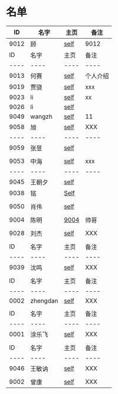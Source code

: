 
# 名单

| ID |名字|主页 |备注|
|----|----|----|----|
|9012|顾  |[self](9012.md)| 9012 |
|  ID    |  名字    |  主页    | 备注     |
| ---- | ---- | ---- | ---- |
|   9013   |   何赛   | [self](9013.md) | 个人介绍     |
| 9019 | 贾骁 | [self](9019.md)  | xxx |
|   9023   | li     |   [self](9023.md)   |   xx  |
|   9026   |  li    |   [self](9026.md)   |      |
| 9049     |   wangzh   |  [self](9049.md)    |  11  |
|  9058    |   旭   |      [self](9058.md)   | XXX  |
|  ---- | ----    | ---- | ---- |
|  9059 | 张昱     | [self](9059.md)  |      |
|      |      |      |      |
|9053  | 中海  |[self](9053.md)| xxx |
| ---- | ---- | ---- | ---- |
| 9045 | 王朝夕 |[self](9045.md)|      |
|  9038    | 铭     | [Self](9038.md)    |      |
|      |      |      |      |
| 9050     |  肖伟    |  [self](9050.md)    |      |
|      |      |      |      |
| 9004   | 陈明 | [9004](9004.md)|帅哥|
|      |      |      |      |
|  9028    |   刘杰   |      [self](9028.md)   | XXX  |
|     |      |      |      |
|  ID    |  名字    |  主页    | 备注     |
| ---- | ---- | ---- | ---- |
|  9039    |   沈鸣   |      [self](9039.md)   | XXX  |
|     |      |      |      |
|  ID    |  名字    |  主页    | 备注     |
| ---- | ---- | ---- | ---- |
|  0002    |   zhengdan   |      [self](00002.md)   | XXX  |
|     |      |      |      |
|  ID    |  名字    |  主页    | 备注     |
| ---- | ---- | ---- | ---- |
|  0001    |   涂乐飞   |      [self](0001.md)   | XXX  |
|     |      |      |      |
|  ID    |  名字    |  主页    | 备注     |
| ---- | ---- | ---- | ---- |
|  9046    |   王敏讷   |      [self](9046.md)   | XXX  |
|     |      |      |      |
|  9002    |   曾康   |      [self](9002.md)   | XXX  |
